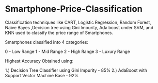 # Smartphone-Price-Classification

Classification techniques like CART, Logistic Regression, Random Forest, Naïve Bayes ,Decision tree using Gini Imourity, Ada boost under SVM, and KNN used to classify the price range of Smartphones.

Smartphones classified into 4 categories:

0 - Low Range
1 - Mid Range
2 - High Range
3 - Luxury Range

Highest Accuracy Obtained using:

1.) Decision Tree Classifier using Gini Impurity - 85%
2.) AdaBoost with Support Vector Machine Base - 92%
